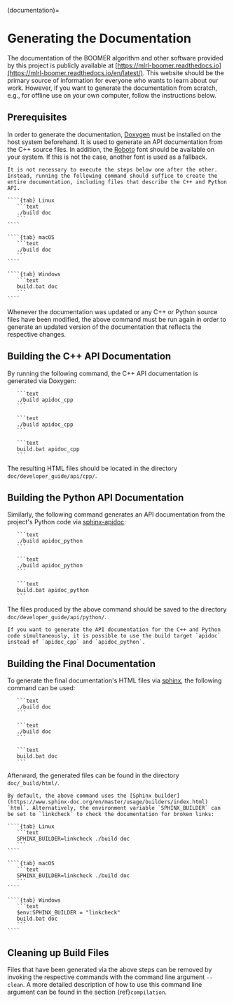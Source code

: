 (documentation)=

# Generating the Documentation

The documentation of the BOOMER algorithm and other software provided by this project is publicly available at [https://mlrl-boomer.readthedocs.io](https://mlrl-boomer.readthedocs.io/en/latest/). This website should be the primary source of information for everyone who wants to learn about our work. However, if you want to generate the documentation from scratch, e.g., for offline use on your own computer, follow the instructions below.

## Prerequisites

In order to generate the documentation, [Doxygen](https://doxygen.nl) must be installed on the host system beforehand. It is used to generate an API documentation from the C++ source files. In addition, the [Roboto](https://fonts.google.com/specimen/Roboto) font should be available on your system. If this is not the case, another font is used as a fallback.

`````{tip}
It is not necessary to execute the steps below one after the other. Instead, running the following command should suffice to create the entire documentation, including files that describe the C++ and Python API.

````{tab} Linux
   ```text
   ./build doc
   ```
````

````{tab} macOS
   ```text
   ./build doc
   ```
````

````{tab} Windows
   ```text
   build.bat doc
   ```
````
`````

Whenever the documentation was updated or any C++ or Python source files have been modified, the above command must be run again in order to generate an updated version of the documentation that reflects the respective changes.

## Building the C++ API Documentation

By running the following command, the C++ API documentation is generated via Doxygen:

````{tab} Linux
   ```text
   ./build apidoc_cpp
   ```
````

````{tab} macOS
   ```text
   ./build apidoc_cpp
   ```
````

````{tab} Windows
   ```text
   build.bat apidoc_cpp
   ```
````

The resulting HTML files should be located in the directory `doc/developer_guide/api/cpp/`.

## Building the Python API Documentation

Similarly, the following command generates an API documentation from the project's Python code via [sphinx-apidoc](https://www.sphinx-doc.org/en/master/man/sphinx-apidoc.html):

````{tab} Linux
   ```text
   ./build apidoc_python
   ```
````

````{tab} macOS
   ```text
   ./build apidoc_python
   ```
````

````{tab} Windows
   ```text
   build.bat apidoc_python
   ```
````

The files produced by the above command should be saved to the directory `doc/developer_guide/api/python/`.

```{note}
If you want to generate the API documentation for the C++ and Python code simultaneously, it is possible to use the build target `apidoc` instead of `apidoc_cpp` and `apidoc_python`.
```

## Building the Final Documentation

To generate the final documentation's HTML files via [sphinx](https://www.sphinx-doc.org/en/master/), the following command can be used:

````{tab} Linux
   ```text
   ./build doc
   ```
````

````{tab} macOS
   ```text
   ./build doc
   ```
````

````{tab} Windows
   ```text
   build.bat doc
   ```
````

Afterward, the generated files can be found in the directory `doc/_build/html/`.

`````{note}
By default, the above command uses the [Sphinx builder](https://www.sphinx-doc.org/en/master/usage/builders/index.html) `html`. Alternatively, the environment variable `SPHINX_BUILDER` can be set to `linkcheck` to check the documentation for broken links:

````{tab} Linux
   ```text
   SPHINX_BUILDER=linkcheck ./build doc
   ```
````

````{tab} macOS
   ```text
   SPHINX_BUILDER=linkcheck ./build doc
   ```
````

````{tab} Windows
   ```text
   $env:SPHINX_BUILDER = "linkcheck"
   build.bat doc
   ```
````
`````

## Cleaning up Build Files

Files that have been generated via the above steps can be removed by invoking the respective commands with the command line argument `--clean`. A more detailed description of how to use this command line argument can be found in the section {ref}`compilation`.
